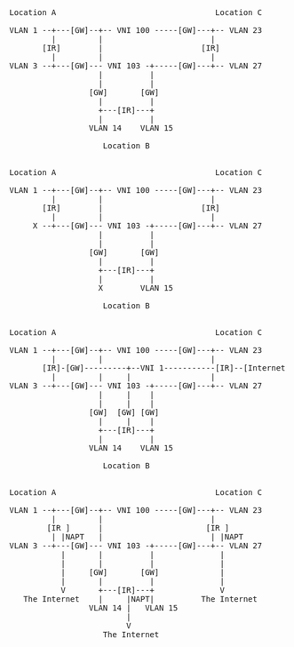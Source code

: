 <pre>
Location A                                  Location C

VLAN 1 --+---[GW]--+-- VNI 100 -----[GW]---+-- VLAN 23
         |         |                       |
       [IR]        |                     [IR]
         |         |                       |
VLAN 3 --+---[GW]--- VNI 103 -+-----[GW]---+-- VLAN 27
                   |          |
                   |          |
                 [GW]       [GW]
                   |          |
                   +---[IR]---+
                   |          |
                 VLAN 14    VLAN 15

                    Location B


Location A                                  Location C

VLAN 1 --+---[GW]--+-- VNI 100 -----[GW]---+-- VLAN 23
         |         |                       |
       [IR]        |                     [IR]
         |         |                       |
     X --+---[GW]--- VNI 103 -+-----[GW]---+-- VLAN 27
                   |          |
                   |          |
                 [GW]       [GW]
                   |          |
                   +---[IR]---+
                   |          |
                   X        VLAN 15

                    Location B


Location A                                  Location C

VLAN 1 --+---[GW]--+-- VNI 100 -----[GW]---+-- VLAN 23
         |         |                       |                      (        )
       [IR]-[GW]---------+--VNI 1-----------[IR]--[Internet GW]--( Internet )
         |         |     |                 |                      (        )
VLAN 3 --+---[GW]--- VNI 103 -+-----[GW]---+-- VLAN 27
                   |     |    |
                   |     |    |
                 [GW]  [GW] [GW]
                   |     |    |
                   +---[IR]---+
                   |          |
                 VLAN 14    VLAN 15

                    Location B


Location A                                  Location C

VLAN 1 --+---[GW]--+-- VNI 100 -----[GW]---+-- VLAN 23
         |         |                       |
        [IR ]      |                      [IR ]
         | |NAPT   |                       | |NAPT
VLAN 3 --+---[GW]--- VNI 103 -+-----[GW]---+-- VLAN 27
           |       |          |              |
           |       |          |              |
           |     [GW]       [GW]             |
           |       |          |              |
           V       +---[IR]---+              V
   The Internet    |     |NAPT|          The Internet
                 VLAN 14 |   VLAN 15
                         |
                         V
                    The Internet

</pre>
